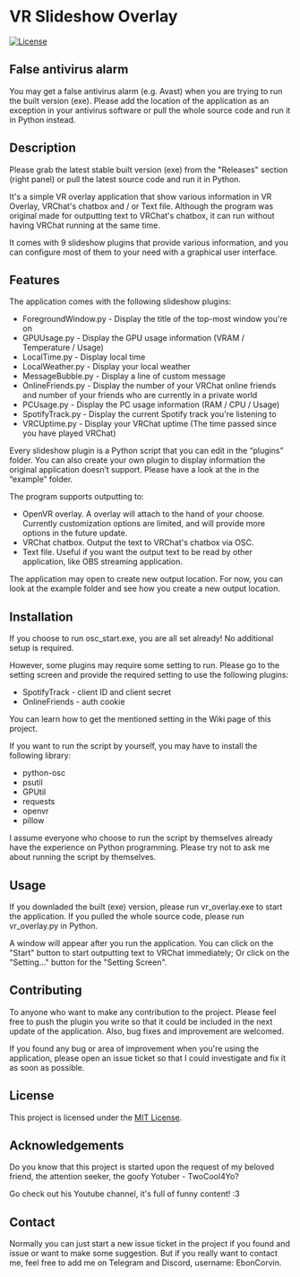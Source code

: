 # VR Slideshow Overlay

[![License](https://img.shields.io/badge/License-MIT-blue.svg)](https://opensource.org/licenses/MIT)

## False antivirus alarm

You may get a false antivirus alarm (e.g. Avast) when you are trying to run the built version (exe). Please add the location of the application as an exception in your antivirus software or pull the whole source code and run it in Python instead.

## Description

Please grab the latest stable built version (exe) from the "Releases" section (right panel) or pull the latest source code and run it in Python.

It's a simple VR overlay application that show various information in VR Overlay, VRChat's chatbox and / or Text file. Although the program was original made for outputting text to VRChat's chatbox, it can run without having VRChat running at the same time.

It comes with 9 slideshow plugins that provide various information, and you can configure most of them to your need with a graphical user interface.

## Features

The application comes with the following slideshow plugins:

- ForegroundWindow.py - Display the title of the top-most window you're on
- GPUUsage.py - Display the GPU usage information (VRAM / Temperature / Usage)
- LocalTime.py - Display local time
- LocalWeather.py - Display your local weather
- MessageBubble.py - Display a line of custom message
- OnlineFriends.py - Display the number of your VRChat online friends and number of your friends who are currently in a private world
- PCUsage.py - Display the PC usage information (RAM / CPU / Usage)
- SpotifyTrack.py - Display the current Spotify track you're listening to
- VRCUptime.py - Display your VRChat uptime (The time passed since you have played VRChat)

Every slideshow plugin is a Python script that you can edit in the “plugins” folder. You can also create your own plugin to display information the original application doesn’t support. Please have a look at the in the “example” folder.

The program supports outputting to:

- OpenVR overlay. A overlay will attach to the hand of your choose. Currently customization options are limited, and will provide more options in the future update.
- VRChat chatbox. Output the text to VRChat's chatbox via OSC.
- Text file. Useful if you want the output text to be read by other application, like OBS streaming application.

The application may open to create new output location. For now, you can look at the example folder and see how you create a new output location.

## Installation

If you choose to run osc_start.exe, you are all set already! No additional setup is required.

However, some plugins may require some setting to run. Please go to the setting screen and provide the required setting to use the following plugins:

- SpotifyTrack - client ID and client secret
- OnlineFriends - auth cookie

You can learn how to get the mentioned setting in the Wiki page of this project.

If you want to run the script by yourself, you may have to install the following library:

- python-osc
- psutil
- GPUtil
- requests
- openvr
- pillow

I assume everyone who choose to run the script by themselves already have the experience on Python programming. Please try not to ask me about running the script by themselves.

## Usage

If you downladed the built (exe) version, please run vr_overlay.exe to start the application. If you pulled the whole source code, please run vr_overlay.py in Python.

A window will appear after you run the application. You can click on the "Start" button to start outputting text to VRChat immediately; Or click on the "Setting..." button for the "Setting Screen".

## Contributing

To anyone who want to make any contribution to the project. Please feel free to push the plugin you write so that it could be included in the next update of the application. Also, bug fixes and improvement are welcomed.

If you found any bug or area of improvement when you're using the application, please open an issue ticket so that I could investigate and fix it as soon as possible.

## License

This project is licensed under the [MIT License](LICENSE).

## Acknowledgements

Do you know that this project is started upon the request of my beloved friend, the attention seeker, the goofy Yotuber - TwoCool4Yo?

Go check out his Youtube channel, it's full of funny content! :3

## Contact

Normally you can just start a new issue ticket in the project if you found and issue or want to make some suggestion. But if you really want to contact me, feel free to add me on Telegram and Discord, username: EbonCorvin.
